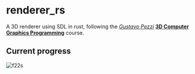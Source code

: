 # renderer_rs

A 3D renderer using SDL in rust, following the *[Gustavo Pezzi](https://pikuma.com/courses)* **[3D Computer Graphics Programming](https://pikuma.com/courses/learn-3d-computer-graphics-programming)** course.


## Current progress

![f22s](https://github.com/Scr44gr/renderer_rs/assets/26069007/43920d21-cd95-4626-96a9-866e6f41f4a5)
